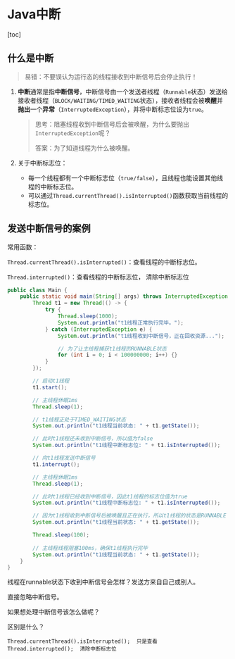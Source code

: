 # Java中断

[toc]



## 什么是中断

> 易错：不要误认为运行态的线程接收到中断信号后会停止执行！



1. **中断**通常是指**中断信号**，中断信号由一个发送者线程（`Runnable`状态）发送给接收者线程（`BLOCK/WAITING/TIMED_WAITING`状态），接收者线程会被**唤醒**并**抛出**一个**异常**（`InterruptedException`），并将中断标志位设为`true`。

   > 思考：阻塞线程收到中断信号后会被唤醒，为什么要抛出`InterruptedException`呢？
   >
   > 答案：为了知道线程为什么被唤醒。



2. 关于中断标志位：
   - 每一个线程都有一个中断标志位（`true/false`），且线程也能设置其他线程的中断标志位。
   - 可以通过`Thread.currentThread().isInterrupted()`函数获取当前线程的标志位。



## 发送中断信号的案例

常用函数：

`Thread.currentThread().isInterrupted()`：查看线程的中断标志位。

`Thread.interrupted()`：查看线程的中断标志位， 清除中断标志位



```java
public class Main {
    public static void main(String[] args) throws InterruptedException {
        Thread t1 = new Thread(() -> {
            try {
                Thread.sleep(1000);
                System.out.println("t1线程正常执行完毕。");
            } catch (InterruptedException e) {
                System.out.println("t1线程收到中断信号，正在回收资源...");

                // 为了让主线程捕获t1线程的RUNNABLE状态
                for (int i = 0; i < 100000000; i++) {}
            }
        });

        // 启动t1线程
        t1.start();

        // 主线程休眠1ms
        Thread.sleep(1);

        // t1线程正处于TIMED_WAITING状态
        System.out.println("t1线程当前状态: " + t1.getState());

        // 此时t1线程还未收到中断信号，所以值为false
        System.out.println("t1线程中断标志位: " + t1.isInterrupted());

        // 向t1线程发送中断信号
        t1.interrupt();

        // 主线程休眠1ms
        Thread.sleep(1);

        // 此时t1线程已经收到中断信号，因此t1线程的标志位值为true
        System.out.println("t1线程中断标志位: " + t1.isInterrupted());

        // 因为t1线程收到中断信号后被唤醒且正在执行，所以t1线程的状态是RUNNABLE
        System.out.println("t1线程当前状态: " + t1.getState());

        Thread.sleep(100);
        
        // 主线程线程阻塞100ms，确保t1线程执行完毕
        System.out.println("t1线程当前状态: " + t1.getState());
    }
}
```





线程在runnable状态下收到中断信号会怎样？发送方来自自己或别人。

直接忽略中断信号。

如果想处理中断信号该怎么做呢？

区别是什么？

```
Thread.currentThread().isInterrupted();  只是查看
Thread.interrupted();  清除中断标志位
```


